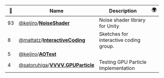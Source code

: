 |:star2: | Name | Description | 🌍|
|---|---|---|---|
|93|[@keijiro](https://github.com/keijiro)/[**NoiseShader**](https://github.com/keijiro/NoiseShader)|Noise shader library for Unity||
|8|[@mattatz](https://github.com/mattatz)/[**InteractiveCoding**](https://github.com/mattatz/InteractiveCoding)|Sketches for interactive coding group.||
|5|[@keijiro](https://github.com/keijiro)/[**AOTest**](https://github.com/keijiro/AOTest)|||
|4|[@satoruhiga](https://github.com/satoruhiga)/[**VVVV.GPUParticle**](https://github.com/satoruhiga/VVVV.GPUParticle)|Testing GPU Particle Implementation||

